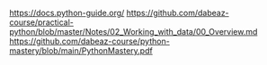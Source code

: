 https://docs.python-guide.org/
https://github.com/dabeaz-course/practical-python/blob/master/Notes/02_Working_with_data/00_Overview.md
https://github.com/dabeaz-course/python-mastery/blob/main/PythonMastery.pdf
